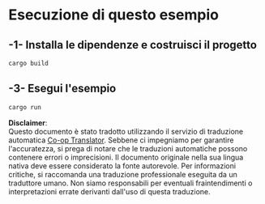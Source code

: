 <!--
CO_OP_TRANSLATOR_METADATA:
{
  "original_hash": "154876082e29d53dc2a2615a65627464",
  "translation_date": "2025-08-18T18:07:37+00:00",
  "source_file": "03-GettingStarted/01-first-server/solution/rust/README.md",
  "language_code": "it"
}
-->
# Esecuzione di questo esempio

## -1- Installa le dipendenze e costruisci il progetto

```bash
cargo build
```

## -3- Esegui l'esempio

```bash
cargo run
```

**Disclaimer**:  
Questo documento è stato tradotto utilizzando il servizio di traduzione automatica [Co-op Translator](https://github.com/Azure/co-op-translator). Sebbene ci impegniamo per garantire l'accuratezza, si prega di notare che le traduzioni automatiche possono contenere errori o imprecisioni. Il documento originale nella sua lingua nativa deve essere considerato la fonte autorevole. Per informazioni critiche, si raccomanda una traduzione professionale eseguita da un traduttore umano. Non siamo responsabili per eventuali fraintendimenti o interpretazioni errate derivanti dall'uso di questa traduzione.